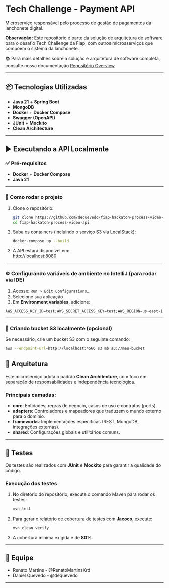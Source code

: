 
# Tech Challenge - Payment API

Microserviço responsável pelo processo de gestão de pagamentos da lanchonete digital.

**Observação:** Este repositório é parte da solução de arquitetura de software para o desafio Tech Challenge da Fiap, com outros microsserviços que compõem o sistema da lanchonete.

📚 Para mais detalhes sobre a solução e arquitetura de software completa, consulte nossa documentação [Repositório Overview](https://github.com/RenatoMartinsXrd/fiap-soat-tech-challenge-overview)

---

## 📦 Tecnologias Utilizadas

- **Java 21** + **Spring Boot**
- **MongoDB**
- **Docker** + **Docker Compose**
- **Swagger (OpenAPI)**
- **JUnit** + **Mockito**
- **Clean Architecture**

---

## ▶️ Executando a API Localmente

### ✅ Pré-requisitos
- **Docker** + **Docker Compose**
- **Java 21**

---

### 🚀 Como rodar o projeto

1. Clone o repositório:
   ```bash
   git clone https://github.com/dequevedo/fiap-hackaton-process-video-api.git
   cd fiap-hackaton-process-video-api
   ```

2. Suba os containers (incluindo o serviço S3 via LocalStack):
   ```bash
   docker-compose up --build
   ```

3. A API estará disponível em:  
   [http://localhost:8080](http://localhost:8080)

---

### ⚙️ Configurando variáveis de ambiente no IntelliJ (para rodar via IDE)

1. Acesse: `Run > Edit Configurations…`
2. Selecione sua aplicação
3. Em **Environment variables**, adicione:

```
AWS_ACCESS_KEY_ID=test;AWS_SECRET_ACCESS_KEY=test;AWS_REGION=us-east-1
```

---

### 🧪 Criando bucket S3 localmente (opcional)

Se necessário, crie um bucket S3 com o seguinte comando:

```bash
aws --endpoint-url=http://localhost:4566 s3 mb s3://meu-bucket
```

## 🧠 Arquitetura

Este microserviço adota o padrão **Clean Architecture**, com foco em separação de responsabilidades e independência tecnológica.

### **Principais camadas:**
- **core**: Entidades, regras de negócio, casos de uso e contratos (ports).
- **adapters**: Controladores e mapeadores que traduzem o mundo externo para o domínio.
- **frameworks**: Implementações específicas (REST, MongoDB, integrações externas).
- **shared**: Configurações globais e utilitários comuns.

---

## 🧪 Testes

Os testes são realizados com **JUnit** e **Mockito** para garantir a qualidade do código.

### **Execução dos testes**

1. No diretório do repositório, execute o comando Maven para rodar os testes:

   ```bash
   mvn test
   ```

2. Para gerar o relatório de cobertura de testes com **Jacoco**, execute:

   ```bash
   mvn clean verify
   ```

3. A cobertura mínima exigida é de **80%**.

---

## 👥 Equipe

- Renato Martins - @RenatoMartinsXrd
- Daniel Quevedo - @dequevedo

---
